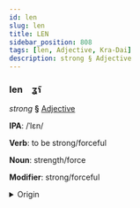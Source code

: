 ```yaml
---
id: len
slug: len
title: LEN
sidebar_position: 808
tags: [len, Adjective, Kra-Dai]
description: strong § Adjective
---
```


### len&emsp;<span kind="abugida">ʓ̃ɿ</span>

*strong* **§** [Adjective](../../tags/Adjective)

**IPA**: /ˈlɛn/

**Verb**: to be strong/forceful

**Noun**: strength/force

**Modifier**: strong/forceful

<details>
    <summary>Origin</summary>
    Thai แรง rɛɛng /rɛːŋ˧/<br/>
    <em>Kra-Dai Language Family</em>
</details>